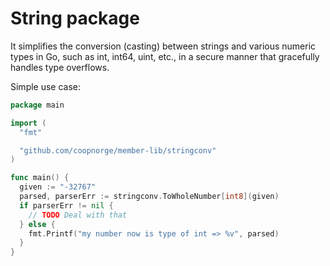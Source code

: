 <!-- markdownlint-disable-file MD009 -->

# String package

It simplifies the conversion (casting) between strings and various numeric
types in Go, such as int, int64, uint, etc., in a secure manner that gracefully
handles type overflows.

Simple use case:

```go
package main

import (
  "fmt"

  "github.com/coopnorge/member-lib/stringconv"
)

func main() {
  given := "-32767"
  parsed, parserErr := stringconv.ToWholeNumber[int8](given)
  if parserErr != nil {
    // TODO Deal with that
  } else {
    fmt.Printf("my number now is type of int => %v", parsed)
  }
}

```
